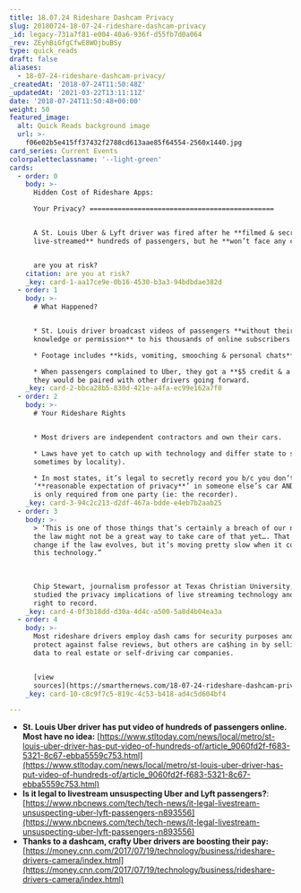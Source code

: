 ```yaml
---
title: 18.07.24 Rideshare Dashcam Privacy
slug: 20180724-18-07-24-rideshare-dashcam-privacy
_id: legacy-731a7f81-e004-40a6-936f-d55fb7d0a064
_rev: ZEyhBiGfgCfwE8WOjbuBSy
type: quick_reads
draft: false
aliases:
  - 18-07-24-rideshare-dashcam-privacy/
_createdAt: '2018-07-24T11:50:48Z'
_updatedAt: '2021-03-22T13:11:11Z'
date: '2018-07-24T11:50:48+00:00'
weight: 50
featured_image:
  alt: Quick Reads background image
  url: >-
    f06e02b5e415ff37432f2788cd613aae85f64554-2560x1440.jpg
card_series: Current Events
colorpaletteclassname: '--light-green'
cards:
  - order: 0
    body: >-
      Hidden Cost of Rideshare Apps:  

      Your Privacy? ==============================================


      A St. Louis Uber & Lyft driver was fired after he **filmed & secretly
      live-streamed** hundreds of passengers, but he **won’t face any charges**.


      are you at risk?
    citation: are you at risk?
    _key: card-1-aa17ce9e-0b16-4530-b3a3-94bdbdae382d
  - order: 1
    body: >-
      # What Happened?


      * St. Louis driver broadcast videos of passengers **without their
      knowledge or permission** to his thousands of online subscribers.

      * Footage includes **kids, vomiting, smooching & personal chats**.

      * When passengers complained to Uber, they got a **$5 credit & a promise**
      they would be paired with other drivers going forward.
    _key: card-2-bbca28b5-830d-421e-a4fa-ec99e162a7f0
  - order: 2
    body: >-
      # Your Rideshare Rights


      * Most drivers are independent contractors and own their cars.

      * Laws have yet to catch up with technology and differ state to state (&
      sometimes by locality).

      * In most states, it’s legal to secretly record you b/c you don’t have a
      ‘**reasonable expectation of privacy**’ in someone else’s car AND consent
      is only required from one party (ie: the recorder).
    _key: card-3-94c2c213-d2df-467a-bdde-e4eb7b2aab25
  - order: 3
    body: >-
      > ‘This is one of those things that’s certainly a breach of our norms, but
      the law might not be a great way to take care of that yet…. That could
      change if the law evolves, but it’s moving pretty slow when it comes to
      this technology.”  
        
        
        
      Chip Stewart, journalism professor at Texas Christian University, who
      studied the privacy implications of live streaming technology and the
      right to record.
    _key: card-4-0f3b18dd-d30a-4d4c-a500-5a8d4b04ea3a
  - order: 4
    body: >-
      Most rideshare drivers employ dash cams for security purposes and to
      protect against false reviews, but others are ca$hing in by selling their
      data to real estate or self-driving car companies.


      [view
      sources](https://smarthernews.com/18-07-24-rideshare-dashcam-privacy/)
    _key: card-10-c8c9f7c5-819c-4c53-b418-ad4c5d604bf4

---
```

* **St. Louis Uber driver has put video of hundreds of passengers online. Most have no idea:** [https://www.stltoday.com/news/local/metro/st-louis-uber-driver-has-put-video-of-hundreds-of/article_9060fd2f-f683-5321-8c67-ebba5559c753.html](https://www.stltoday.com/news/local/metro/st-louis-uber-driver-has-put-video-of-hundreds-of/article_9060fd2f-f683-5321-8c67-ebba5559c753.html)
* **Is it legal to livestream unsuspecting Uber and Lyft passengers?**:  
[https://www.nbcnews.com/tech/tech-news/it-legal-livestream-unsuspecting-uber-lyft-passengers-n893556](https://www.nbcnews.com/tech/tech-news/it-legal-livestream-unsuspecting-uber-lyft-passengers-n893556)
* **Thanks to a dashcam, crafty Uber drivers are boosting their pay:** [https://money.cnn.com/2017/07/19/technology/business/rideshare-drivers-camera/index.html](https://money.cnn.com/2017/07/19/technology/business/rideshare-drivers-camera/index.html)